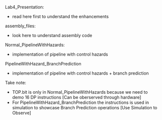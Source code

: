 Lab4_Presentation:
- read here first to understand the enhancements

assembly_files:
- look here to understand assembly code

Normal_PipelineWithHazards:
- implementation of pipeline with control hazards

PipelineWithHazard_BranchPrediction
- implementation of pipeline with control hazards + branch prediction 


Take note:
- TOP.bit is only in Normal_PipelineWithHazards because we need to demo 16 DP instructions [Can be oberserved through hardware]
- For PipelineWithHazard_BranchPrediction the instructions is used in simulation to showcase Branch Prediction operations [Use Simulation to Observe]



